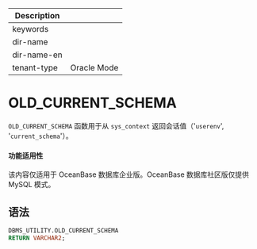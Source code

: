 | Description   |                 |
|---------------|-----------------|
| keywords      |                 |
| dir-name      |                 |
| dir-name-en   |                 |
| tenant-type   | Oracle Mode     |

# OLD_CURRENT_SCHEMA

`OLD_CURRENT_SCHEMA` 函数用于从 `sys_context` 返回会话值（'`userenv`', '`current_schema`'）。

  <main id="notice" >
    <h4>功能适用性</h4>
    <p>该内容仅适用于 OceanBase 数据库企业版。OceanBase 数据库社区版仅提供 MySQL 模式。</p>
  </main>

## 语法

```sql
DBMS_UTILITY.OLD_CURRENT_SCHEMA 
RETURN VARCHAR2;
```



